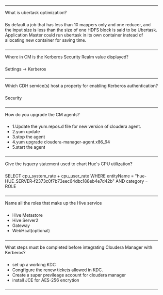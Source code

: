 ----
What is ubertask optimization?
###
By default a job that has less than 10 mappers only and one reducer, and the input size is less than the size of one HDFS block is said to be Ubertask. Application Master could run ubertask in its own container instead of allocating new container for saving time. 
###
---
Where in CM is the Kerberos Security Realm value displayed?
###
Settings -> Kerberos
###
----
Which CDH service(s) host a property for enabling Kerberos authentication?
###
Security
###
----
How do you upgrade the CM agents?
###
* 1.Update the yum.repos.d file for new version of cloudera agent.
* 2.yum update
* 3.stop the agent
* 4.yum upgrade cloudera-manager-agent.x86_64
* 5.start the agent
###

----
Give the tsquery statement used to chart Hue's CPU utilization?
###
SELECT cpu_system_rate + cpu_user_rate WHERE entityName = "hue-HUE_SERVER-f2373c0f7b73eec64dbc188eb4e7d42b" AND category = ROLE
###
----
Name all the roles that make up the Hive service
###
* Hive Metastore
* Hive Server2
* Gateway
* WebHcat(optional)
###
----
What steps must be completed before integrating Cloudera Manager with Kerberos?
###
* set up a working KDC
* Congfigure the renew tickets allowed in KDC.
* Create a super previleage account for cloudera manager
* install JCE for AES-256 encrytion
###
----
